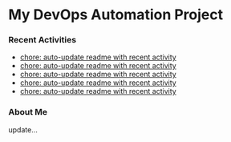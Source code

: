 # My DevOps Automation Project

### Recent Activities
<!-- activity:START -->
- [chore: auto-update readme with recent activity](https://github.com/kaigiii/mybowling-app/commit/16f1f7127c12d7c7f89a582a344ab49580e3870d)
- [chore: auto-update readme with recent activity](https://github.com/kaigiii/mybowling-app/commit/c2a0ffb1450fde8f6faa34c9b8811d49c919f9fb)
- [chore: auto-update readme with recent activity](https://github.com/kaigiii/mybowling-app/commit/dffecee03d3e2c57eec2e09672a78c3a9ac8da8e)
- [chore: auto-update readme with recent activity](https://github.com/kaigiii/mybowling-app/commit/34e99fa9496223646d07344132a3695e4a83f10b)
- [chore: auto-update readme with recent activity](https://github.com/kaigiii/mybowling-app/commit/70c57b70d7bd6864ede556334bc874c3d6b095f7)
<!-- activity:END -->

### About Me
<!-- MYLINKS:START -->
<!-- MYLINKS:END -->

update...
